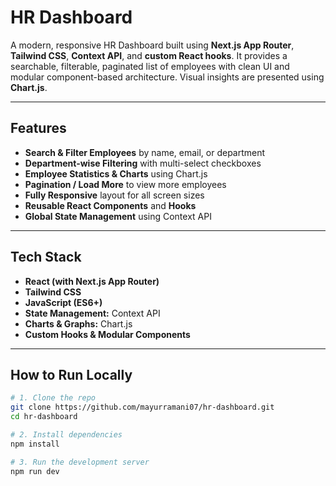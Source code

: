 # HR Dashboard

A modern, responsive HR Dashboard built using **Next.js App Router**, **Tailwind CSS**, **Context API**, and **custom React hooks**. It provides a searchable, filterable, paginated list of employees with clean UI and modular component-based architecture. Visual insights are presented using **Chart.js**.

---

## Features

-  **Search & Filter Employees** by name, email, or department  
-  **Department-wise Filtering** with multi-select checkboxes  
-  **Employee Statistics & Charts** using Chart.js  
-  **Pagination / Load More** to view more employees  
-  **Fully Responsive** layout for all screen sizes  
-  **Reusable React Components** and **Hooks**  
-  **Global State Management** using Context API  

---

##  Tech Stack

- **React (with Next.js App Router)**
- **Tailwind CSS**
- **JavaScript (ES6+)**
- **State Management:** Context API  
- **Charts & Graphs:** Chart.js  
- **Custom Hooks & Modular Components**

---

##  How to Run Locally

```bash
# 1. Clone the repo
git clone https://github.com/mayurramani07/hr-dashboard.git
cd hr-dashboard

# 2. Install dependencies
npm install

# 3. Run the development server
npm run dev
